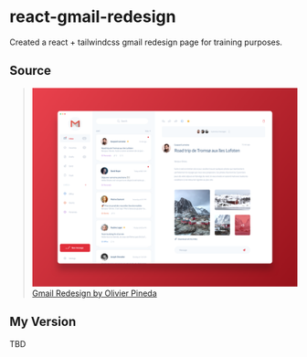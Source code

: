 # react-gmail-redesign
Created a react + tailwindcss gmail redesign page for training purposes.

## Source
> ![Pokémon Challenge](src/assets/source.png)
> [Gmail Redesign by Olivier Pineda](https://dribbble.com/shots/14431510-Gmail-redesign/)

## My Version
TBD